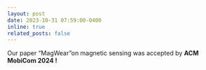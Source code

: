 ```yaml
---
layout: post
date: 2023-10-31 07:59:00-0400
inline: true
related_posts: false
---
```


Our paper “MagWear”on magnetic sensing was accepted by <strong>ACM MobiCom 2024 !</strong>

